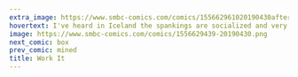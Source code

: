 ```yaml
---
extra_image: https://www.smbc-comics.com/comics/155662961020190430after (1).png
hovertext: I've heard in Iceland the spankings are socialized and very high quality. Spankocrats are well-paid upstanding members of the community.
image: https://www.smbc-comics.com/comics/1556629439-20190430.png
next_comic: box
prev_comic: mined
title: Work It
---
```


